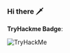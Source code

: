 ### Hi there 🗡️

**TryHackme Badge**:

<img src="https://tryhackme-badges.s3.amazonaws.com/Mene.png" alt="TryHackMe">
